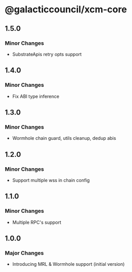 # @galacticcouncil/xcm-core

## 1.5.0

### Minor Changes

- SubstrateApis retry opts support

## 1.4.0

### Minor Changes

- Fix ABI type inference

## 1.3.0

### Minor Changes

- Wormhole chain guard, utils cleanup, dedup abis

## 1.2.0

### Minor Changes

- Support multiple wss in chain config

## 1.1.0

### Minor Changes

- Multiple RPC's support

## 1.0.0

### Major Changes

- Introducing MRL & Wormhole support (initial version)
